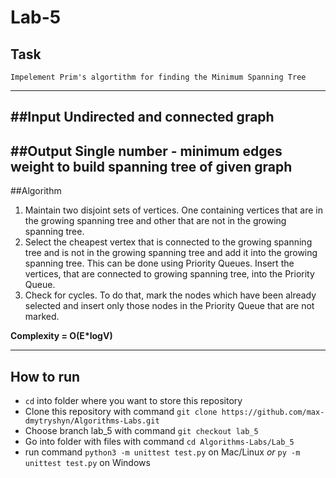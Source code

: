 # Lab-5


## Task
    Impelement Prim's algortithm for finding the Minimum Spanning Tree
---

##Input
    Undirected and connected graph
---

##Output
    Single number - minimum edges weight to build spanning tree of given graph
---

##Algorithm
1. Maintain two disjoint sets of vertices. One containing vertices that are in the growing spanning tree and other that 
are not in the growing spanning tree.
2. Select the cheapest vertex that is connected to the growing spanning tree and is not in the growing spanning tree and
 add it into the growing spanning tree. This can be done using Priority Queues. Insert the vertices, that are connected to growing spanning tree, into the Priority Queue.
3. Check for cycles. To do that, mark the nodes which have been already selected and insert only those nodes in the 
Priority Queue that are not marked.

<b>Complexity = O(E*logV)</b>
 
---

## How to run
  + `cd` into folder where you want to store this repository
  + Clone this repository with command `git clone https://github.com/max-dmytryshyn/Algorithms-Labs.git`
  + Choose branch lab_5 with command `git checkout lab_5`
  + Go into folder with files with command `cd Algorithms-Labs/Lab_5`
  + run command `python3 -m unittest test.py` on Mac/Linux *or* `py -m unittest test.py` on Windows 